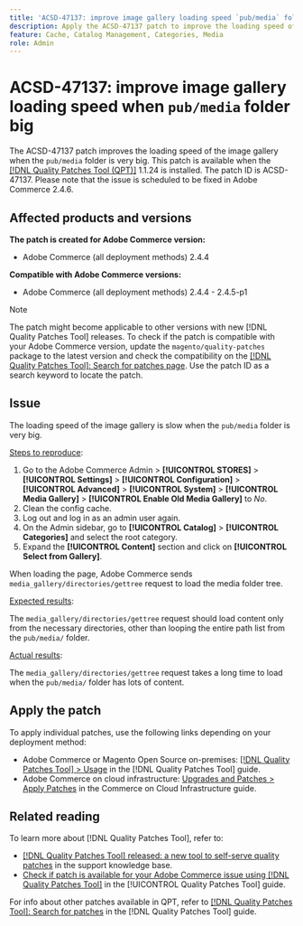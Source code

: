 ```yaml
---
title: 'ACSD-47137: improve image gallery loading speed `pub/media` folder big'
description: Apply the ACSD-47137 patch to improve the loading speed of the image gallery when the `pub/media` folder is very big.
feature: Cache, Catalog Management, Categories, Media
role: Admin
---
```

# ACSD-47137: improve image gallery loading speed when `pub/media` folder big

The ACSD-47137 patch improves the loading speed of the image gallery when the `pub/media` folder is very big. This patch is available when the [[!DNL Quality Patches Tool (QPT)]](https://experienceleague.adobe.com/en/docs/commerce-knowledge-base/kb/announcements/commerce-announcements/magento-quality-patches-released-new-tool-to-self-serve-quality-patches) 1.1.24 is installed. The patch ID is ACSD-47137. Please note that the issue is scheduled to be fixed in Adobe Commerce 2.4.6.

## Affected products and versions

**The patch is created for Adobe Commerce version:**
* Adobe Commerce (all deployment methods) 2.4.4

**Compatible with Adobe Commerce versions:**
* Adobe Commerce (all deployment methods) 2.4.4 - 2.4.5-p1

>[!NOTE]
>
>The patch might become applicable to other versions with new [!DNL Quality Patches Tool] releases. To check if the patch is compatible with your Adobe Commerce version, update the `magento/quality-patches` package to the latest version and check the compatibility on the [[!DNL Quality Patches Tool]: Search for patches page](https://experienceleague.adobe.com/tools/commerce-quality-patches/index.html). Use the patch ID as a search keyword to locate the patch.

## Issue

The loading speed of the image gallery is slow when the `pub/media` folder is very big.

<u>Steps to reproduce</u>:

1. Go to the Adobe Commerce Admin > **[!UICONTROL STORES]** > **[!UICONTROL Settings]** > **[!UICONTROL Configuration]** > **[!UICONTROL Advanced]** > **[!UICONTROL System]** > **[!UICONTROL Media Gallery]** > **[!UICONTROL Enable Old Media Gallery]** to _No_.
1. Clean the config cache.
1. Log out and log in as an admin user again.
1. On the Admin sidebar, go to **[!UICONTROL Catalog]** > **[!UICONTROL Categories]** and select the root category.
1. Expand the **[!UICONTROL Content]** section and click on **[!UICONTROL Select from Gallery]**.

When loading the page, Adobe Commerce sends `media_gallery/directories/gettree` request to load the media folder tree.

<u>Expected results</u>:

The `media_gallery/directories/gettree` request should load content only from the necessary directories, other than looping the entire path list from the `pub/media/` folder.

<u>Actual results</u>:

The `media_gallery/directories/gettree` request takes a long time to load when the `pub/media/` folder has lots of content.

## Apply the patch

To apply individual patches, use the following links depending on your deployment method:

* Adobe Commerce or Magento Open Source on-premises: [[!DNL Quality Patches Tool] > Usage](https://experienceleague.adobe.com/docs/commerce-operations/tools/quality-patches-tool/usage.html) in the [!DNL Quality Patches Tool] guide.
* Adobe Commerce on cloud infrastructure: [Upgrades and Patches > Apply Patches](https://experienceleague.adobe.com/docs/commerce-cloud-service/user-guide/develop/upgrade/apply-patches.html) in the Commerce on Cloud Infrastructure guide.

## Related reading

To learn more about [!DNL Quality Patches Tool], refer to:

* [[!DNL Quality Patches Tool] released: a new tool to self-serve quality patches](https://experienceleague.adobe.com/en/docs/commerce-knowledge-base/kb/announcements/commerce-announcements/magento-quality-patches-released-new-tool-to-self-serve-quality-patches) in the support knowledge base.
* [Check if patch is available for your Adobe Commerce issue using [!DNL Quality Patches Tool]](/help/tools/quality-patches-tool/patches-available-in-qpt/check-patch-for-magento-issue-with-magento-quality-patches.md) in the [!UICONTROL Quality Patches Tool] guide.


For info about other patches available in QPT, refer to [[!DNL Quality Patches Tool]: Search for patches](https://experienceleague.adobe.com/tools/commerce-quality-patches/index.html) in the [!DNL Quality Patches Tool] guide.
